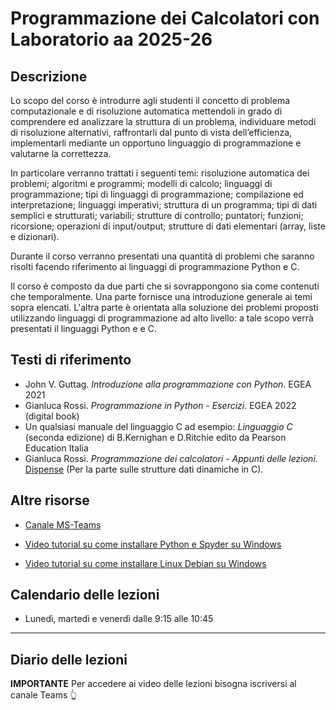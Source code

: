 # Programmazione dei Calcolatori con Laboratorio aa 2025-26

## Descrizione

Lo scopo del corso è introdurre agli studenti il concetto di problema computazionale e di risoluzione automatica mettendoli in grado di comprendere ed analizzare la struttura di un problema, individuare metodi di risoluzione alternativi, raffrontarli dal punto di vista dell’efficienza, implementarli mediante un opportuno linguaggio di programmazione e valutarne la correttezza.

In particolare verranno trattati i seguenti temi: risoluzione automatica dei problemi; algoritmi e programmi; modelli di calcolo; linguaggi di programmazione; tipi di linguaggi di programmazione; compilazione ed interpretazione; linguaggi imperativi; struttura di un programma; tipi di dati semplici e strutturati; variabili; strutture di controllo; puntatori; funzioni; ricorsione; operazioni di input/output; strutture di dati elementari (array, liste e dizionari).

Durante il corso verranno presentati una quantità di problemi che saranno risolti facendo riferimento ai linguaggi di programmazione Python e C.

Il corso è composto da due parti che si sovrappongono sia come contenuti che temporalmente. Una  parte fornisce una introduzione generale ai temi sopra elencati. L'altra parte è orientata alla soluzione dei problemi proposti utilizzando linguaggi di programmazione ad alto livello: a tale scopo verrà presentati il linguaggi Python e e C.

## Testi di riferimento

- John V. Guttag. *Introduzione alla programmazione con Python*. EGEA 2021
- Gianluca Rossi. *Programmazione in Python - Esercizi*. EGEA 2022 (digital book)
- Un qualsiasi manuale del linguaggio C ad esempio: *Linguaggio C* (seconda edizione) di B.Kernighan e D.Ritchie edito da Pearson Education Italia
- Gianluca Rossi. *Programmazione dei calcolatori - Appunti delle lezioni*. [Dispense](https://www.dropbox.com/s/zsu3k8ealgka0ne/dispense_programmazione.pdf?dl=1) (Per la parte sulle strutture dati dinamiche in C).

## Altre risorse

- [Canale MS-Teams](https://teams.microsoft.com/l/team/19%3aa6a29db18c834a8fb822d968ea008f10%40thread.tacv2/conversations?groupId=07158cb1-0fc1-4930-befd-80987312c5f0&tenantId=24c5be2a-d764-40c5-9975-82d08ae47d0e)

- [Video tutorial su come installare Python e Spyder su Windows](https://uniroma2-my.sharepoint.com/:v:/g/personal/gianluca_rossi_uniroma2_eu/EQwbP4aTYMxEnLrxRGZtMRYB-20LYLaXyQ19SwV6rrm6PQ?e=fxjSXS&nav=eyJyZWZlcnJhbEluZm8iOnsicmVmZXJyYWxBcHAiOiJTdHJlYW1XZWJBcHAiLCJyZWZlcnJhbFZpZXciOiJTaGFyZURpYWxvZy1MaW5rIiwicmVmZXJyYWxBcHBQbGF0Zm9ybSI6IldlYiIsInJlZmVycmFsTW9kZSI6InZpZXcifX0%3D)

- [Video tutorial su come installare Linux Debian su Windows](https://uniroma2-my.sharepoint.com/:v:/g/personal/gianluca_rossi_uniroma2_eu/EdZy3iCANylLn9JaNoP5qrsBdFFMvB-I55rUgrAKxY5h8g?e=Q8LHAw&nav=eyJyZWZlcnJhbEluZm8iOnsicmVmZXJyYWxBcHAiOiJTdHJlYW1XZWJBcHAiLCJyZWZlcnJhbFZpZXciOiJTaGFyZURpYWxvZy1MaW5rIiwicmVmZXJyYWxBcHBQbGF0Zm9ybSI6IldlYiIsInJlZmVycmFsTW9kZSI6InZpZXcifX0%3D)

## Calendario delle lezioni

* Lunedì, martedì e venerdì dalle 9:15 alle 10:45

-------------------------------

## Diario delle lezioni

**IMPORTANTE** Per accedere ai video delle lezioni bisogna iscriversi al canale Teams 👆



